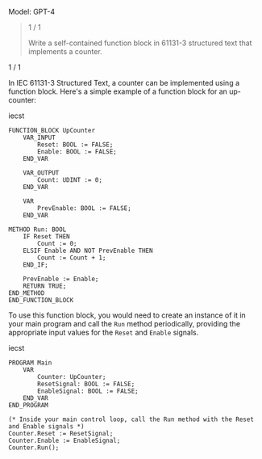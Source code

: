Model: GPT-4

> 1 / 1
> 
> Write a self-contained function block in 61131-3 structured text that implements a counter.

1 / 1

In IEC 61131-3 Structured Text, a counter can be implemented using a function block. Here's a simple example of a function block for an up-counter:

iecst

```iecst
FUNCTION_BLOCK UpCounter
    VAR_INPUT
        Reset: BOOL := FALSE;
        Enable: BOOL := FALSE;
    END_VAR

    VAR_OUTPUT
        Count: UDINT := 0;
    END_VAR

    VAR
        PrevEnable: BOOL := FALSE;
    END_VAR

METHOD Run: BOOL
    IF Reset THEN
        Count := 0;
    ELSIF Enable AND NOT PrevEnable THEN
        Count := Count + 1;
    END_IF;

    PrevEnable := Enable;
    RETURN TRUE;
END_METHOD
END_FUNCTION_BLOCK
```

To use this function block, you would need to create an instance of it in your main program and call the `Run` method periodically, providing the appropriate input values for the `Reset` and `Enable` signals.

iecst

```iecst
PROGRAM Main
    VAR
        Counter: UpCounter;
        ResetSignal: BOOL := FALSE;
        EnableSignal: BOOL := FALSE;
    END_VAR
END_PROGRAM

(* Inside your main control loop, call the Run method with the Reset and Enable signals *)
Counter.Reset := ResetSignal;
Counter.Enable := EnableSignal;
Counter.Run();
```